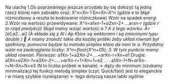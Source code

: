 Na ulachę
1.Do poprzedniego jeszcze przydało by się dołożyć tą jedną rzecz której nam zabrakło oraz:
X^n=Xn-1
En=Xn-X^n  (gdzie e to błąd różniczkowy a reszta to kodowanie różniczkowe)
Wzór na spadek energi 
2.Wzór na wartości przewidywane: 
X^n=a1*xn-1+a2*xn-2+….ar*xn-r (gdzie r to rząd predykcji)
Skąd mamy wziąć wartość a ?
A z tego wzorku:
A=[a1,a2…ai] (A składa się z Al i Ap Które są wektorami i są zmiennymi typu double )  A mamy znaleźć takie dla każdej próbki żeby układ równań był spełniony, pomocna będzie tu metoda simplex która da nam te a.
Przydatny wzór na zaokrąglanie liczby:
X^n=floor(X^n+05);
3. W tym punkcie mamy układ równań:
Pierwsze: a1*Xn-1+a2*Xn-2+….+ar*Xn-r=Xn+e1
Drugie:     a1*Xn+a2Xn-1+a3Xn-2+…..+ar*Xn-r+1=Xn+1+e2
                           .
                           .
                           .
                    a1*Xn-1+N+ar*Xn-r+N=Xn+N+e3             (N to liczba próbek w kanale) 
 -> dąży do minimum
(szukamy minimalizacji tej funkcji metodą simplex (czyt. Quick/fast) jest to eleganckie i w miarę szybkie rozwiązanie) <- tego dotyczą nasze labki ogólnie
